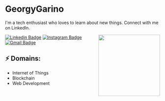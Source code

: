 # GeorgyGarino

I'm a tech enthusiast who loves to learn about new things. Connect with me on LinkedIn.

<img align='right' src='https://media.giphy.com/media/bcKmIWkUMCjVm/giphy.gif' width='200"'>


[![Linkedin Badge](https://img.shields.io/badge/-GeorgianaGarino-blue?style=flat-square&logo=Linkedin&logoColor=white&link=https://www.linkedin.com/in/GeorgianaGarino/)](https://www.linkedin.com/in/georgiana-garino/)
[![Instagram Badge](https://img.shields.io/badge/-GeorgianaGarino-e4405f?style=flat-square&logo=Instagram&logoColor=white&link=https://www.instagram.com/GeorgianaGarino/)](https://www.instagram.com/georgy_garino/)
[![Gmail Badge](https://img.shields.io/badge/-garinogeorgiana@gmail.com-d14836?style=flat-square&logo=Gmail&logoColor=white&link=mailto:garinogeorgiana@gmail.com)](mailto:garinogeorgiana@gmail.com)
## ⚡ Domains:
- Internet of Things
- Blockchain
- Web Development
